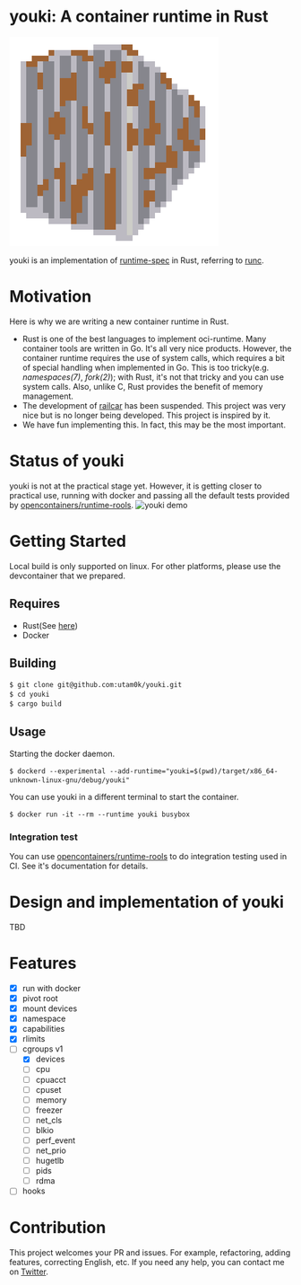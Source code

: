 # youki: A container runtime in Rust

![youki logo](docs/youki.png)

youki is an implementation of [runtime-spec](https://github.com/opencontainers/runtime-spec) in Rust, referring to [runc](https://github.com/opencontainers/runc).

# Motivation
Here is why we are writing a new container runtime in Rust.
- Rust is one of the best languages to implement oci-runtime. Many container tools are written in Go. It's all very nice products. However, the container runtime requires the use of system calls, which requires a bit of special handling when implemented in Go. This is too tricky(e.g. *namespaces(7)*, *fork(2)*); with Rust, it's not that tricky and you can use system calls. Also, unlike C, Rust provides the benefit of memory management.
- The development of [railcar](https://github.com/oracle/railcar) has been suspended. This project was very nice but is no longer being developed. This project is inspired by it.
- We have fun implementing this. In fact, this may be the most important.

# Status of youki
youki is not at the practical stage yet. However, it is getting closer to practical use, running with docker and passing all the default tests provided by [opencontainers/runtime-rools](https://github.com/opencontainers/runtime-tools).
![youki demo](docs/demo.gif)

# Getting Started
Local build is only supported on linux.
For other platforms, please use the devcontainer that we prepared.
## Requires
- Rust(See [here](https://www.rust-lang.org/tools/install))
- Docker

## Building
```sh
$ git clone git@github.com:utam0k/youki.git
$ cd youki
$ cargo build
```

## Usage
Starting the docker daemon.
```
$ dockerd --experimental --add-runtime="youki=$(pwd)/target/x86_64-unknown-linux-gnu/debug/youki"
```

You can use youki in a different terminal to start the container.
```
$ docker run -it --rm --runtime youki busybox
```

### Integration test
You can use [opencontainers/runtime-rools](https://github.com/opencontainers/runtime-tools) to do integration testing used in CI.
See it's documentation for details.

# Design and implementation of youki
TBD

# Features
- [x] run with docker
- [x] pivot root
- [x] mount devices
- [x] namespace
- [x] capabilities
- [x] rlimits
- [ ] cgroups v1
    - [x] devices
    - [ ] cpu
    - [ ] cpuacct
    - [ ] cpuset
    - [ ] memory
    - [ ] freezer
    - [ ] net_cls
    - [ ] blkio
    - [ ] perf_event
    - [ ] net_prio
    - [ ] hugetlb
    - [ ] pids
    - [ ] rdma
- [ ] hooks

# Contribution
This project welcomes your PR and issues.
For example, refactoring, adding features, correcting English, etc.
If you need any help, you can contact me on [Twitter](https://twitter.com/utam0k).
